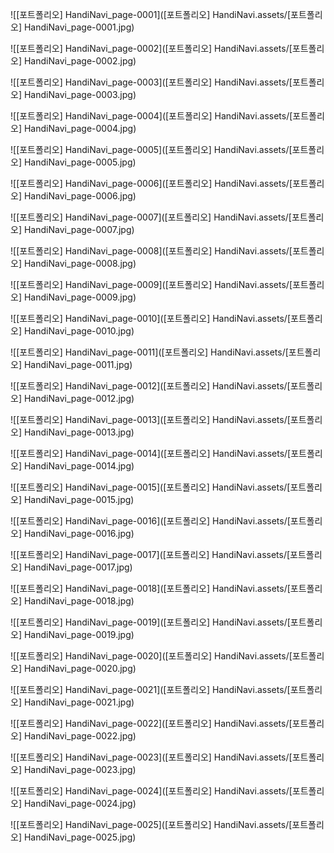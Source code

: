 ![[포트폴리오] HandiNavi_page-0001]([포트폴리오] HandiNavi.assets/[포트폴리오] HandiNavi_page-0001.jpg)

![[포트폴리오] HandiNavi_page-0002]([포트폴리오] HandiNavi.assets/[포트폴리오] HandiNavi_page-0002.jpg)

![[포트폴리오] HandiNavi_page-0003]([포트폴리오] HandiNavi.assets/[포트폴리오] HandiNavi_page-0003.jpg)

![[포트폴리오] HandiNavi_page-0004]([포트폴리오] HandiNavi.assets/[포트폴리오] HandiNavi_page-0004.jpg)

![[포트폴리오] HandiNavi_page-0005]([포트폴리오] HandiNavi.assets/[포트폴리오] HandiNavi_page-0005.jpg)

![[포트폴리오] HandiNavi_page-0006]([포트폴리오] HandiNavi.assets/[포트폴리오] HandiNavi_page-0006.jpg)

![[포트폴리오] HandiNavi_page-0007]([포트폴리오] HandiNavi.assets/[포트폴리오] HandiNavi_page-0007.jpg)

![[포트폴리오] HandiNavi_page-0008]([포트폴리오] HandiNavi.assets/[포트폴리오] HandiNavi_page-0008.jpg)

![[포트폴리오] HandiNavi_page-0009]([포트폴리오] HandiNavi.assets/[포트폴리오] HandiNavi_page-0009.jpg)

![[포트폴리오] HandiNavi_page-0010]([포트폴리오] HandiNavi.assets/[포트폴리오] HandiNavi_page-0010.jpg)

![[포트폴리오] HandiNavi_page-0011]([포트폴리오] HandiNavi.assets/[포트폴리오] HandiNavi_page-0011.jpg)

![[포트폴리오] HandiNavi_page-0012]([포트폴리오] HandiNavi.assets/[포트폴리오] HandiNavi_page-0012.jpg)

![[포트폴리오] HandiNavi_page-0013]([포트폴리오] HandiNavi.assets/[포트폴리오] HandiNavi_page-0013.jpg)

![[포트폴리오] HandiNavi_page-0014]([포트폴리오] HandiNavi.assets/[포트폴리오] HandiNavi_page-0014.jpg)

![[포트폴리오] HandiNavi_page-0015]([포트폴리오] HandiNavi.assets/[포트폴리오] HandiNavi_page-0015.jpg)

![[포트폴리오] HandiNavi_page-0016]([포트폴리오] HandiNavi.assets/[포트폴리오] HandiNavi_page-0016.jpg)

![[포트폴리오] HandiNavi_page-0017]([포트폴리오] HandiNavi.assets/[포트폴리오] HandiNavi_page-0017.jpg)

![[포트폴리오] HandiNavi_page-0018]([포트폴리오] HandiNavi.assets/[포트폴리오] HandiNavi_page-0018.jpg)

![[포트폴리오] HandiNavi_page-0019]([포트폴리오] HandiNavi.assets/[포트폴리오] HandiNavi_page-0019.jpg)

![[포트폴리오] HandiNavi_page-0020]([포트폴리오] HandiNavi.assets/[포트폴리오] HandiNavi_page-0020.jpg)

![[포트폴리오] HandiNavi_page-0021]([포트폴리오] HandiNavi.assets/[포트폴리오] HandiNavi_page-0021.jpg)

![[포트폴리오] HandiNavi_page-0022]([포트폴리오] HandiNavi.assets/[포트폴리오] HandiNavi_page-0022.jpg)

![[포트폴리오] HandiNavi_page-0023]([포트폴리오] HandiNavi.assets/[포트폴리오] HandiNavi_page-0023.jpg)

![[포트폴리오] HandiNavi_page-0024]([포트폴리오] HandiNavi.assets/[포트폴리오] HandiNavi_page-0024.jpg)

![[포트폴리오] HandiNavi_page-0025]([포트폴리오] HandiNavi.assets/[포트폴리오] HandiNavi_page-0025.jpg)
